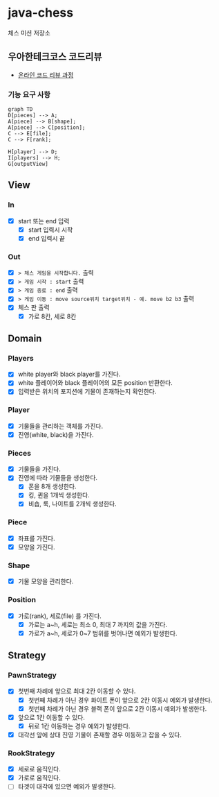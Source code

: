 # java-chess

체스 미션 저장소

## 우아한테크코스 코드리뷰

- [온라인 코드 리뷰 과정](https://github.com/woowacourse/woowacourse-docs/blob/master/maincourse/README.md)

### 기능 요구 사항

```mermaid
graph TD
D[pieces] --> A;
A[piece] --> B[shape];
A[piece] --> C[position];
C --> E[file];
C --> F[rank];

H[player] --> D;
I[players] --> H;
G[outputView]
```

## View

### In

- [x] start 또는 end 입력
  - [x] start 입력시 시작
  - [x] end 입력시 끝

### Out

- [x] `> 체스 게임을 시작합니다.` 출력
- [x] `> 게임 시작 : start` 출력
- [x] `> 게임 종료 : end` 출력
- [x] `> 게임 이동 : move source위치 target위치 - 예. move b2 b3` 출력
- [x] 체스 판 출력
  - [x] 가로 8칸, 세로 8칸

## Domain

### Players

- [x] white player와 black player를 가진다.
- [x] white 플레이어와 black 플레이어의 모든 position 반환한다.
- [x] 입력받은 위치의 포지션에 기물이 존재하는지 확인한다.

### Player

- [x] 기물들을 관리하는 객체를 가진다.
- [x] 진영(white, black)을 가진다.

### Pieces

- [x] 기물들을 가진다.
- [x] 진영에 따라 기물들을 생성한다.
  - [x] 폰을 8개 생성한다.
  - [x] 킹, 퀸을 1개씩 생성한다.
  - [x] 비숍, 룩, 나이트를 2개씩 생성한다.

### Piece

- [x] 좌표를 가진다.
- [x] 모양을 가진다.

### Shape

- [x] 기물 모양을 관리한다.

### Position

- [x] 가로(rank), 세로(file) 를 가진다.
  - [x] 가로는 a~h, 세로는 최소 0, 최대 7 까지의 값을 가진다.
  - [x] 가로가 a~h, 세로가 0~7 범위를 벗어나면 예외가 발생한다.

## Strategy

### PawnStrategy
- [x] 첫번째 차례에 앞으로 최대 2칸 이동할 수 있다.
  - [x] 첫번째 차례가 아닌 경우 화이트 폰이 앞으로 2칸 이동시 예외가 발생한다.
  - [x] 첫번째 차례가 아닌 경우 블랙 폰이 앞으로 2칸 이동시 예외가 발생한다.
- [x] 앞으로 1칸 이동할 수 있다.
  - [x] 뒤로 1칸 이동하는 경우 예외가 발생한다.
- [x] 대각선 앞에 상대 진영 기물이 존재할 경우 이동하고 잡을 수 있다.

### RookStrategy
- [x] 세로로 움직인다.
- [x] 가로로 움직인다.
- [ ] 타겟이 대각에 있으면 예외가 발생한다.
